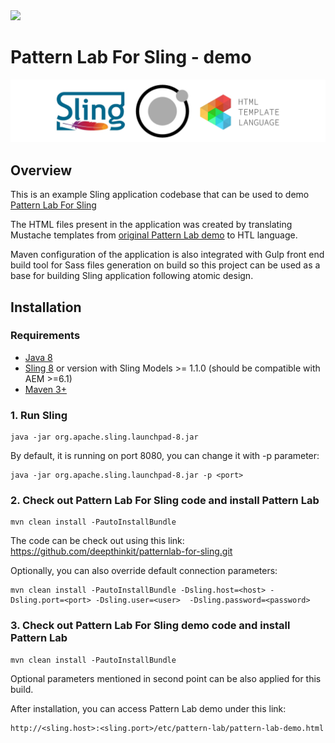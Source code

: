 <img src="https://api.travis-ci.org/deepthinkit/patternlab-for-sling-demo.svg?branch=master" />

# Pattern Lab For Sling - demo

![Pattern Lab For Sling](https://raw.githubusercontent.com/deepthinkit/patternlab-for-sling/master/img/pattern-lab-for-sling.jpg)

## Overview

This is an example Sling application codebase that can be used to demo [Pattern Lab For Sling](https://github.com/deepthinkit/patternlab-for-sling)


The HTML files present in the application was created by translating Mustache templates from [original Pattern Lab demo](https://github.com/pattern-lab/patternlab-php/releases) to HTL language.

Maven configuration of the application is also integrated with Gulp front end build tool for Sass files generation on build
so this project can be used as a base for building Sling application following atomic design.

## Installation

### Requirements

* [Java 8](http://www.oracle.com/technetwork/java/javase/downloads/jdk8-downloads-2133151.html)
* [Sling 8](http://sling.apache.org/downloads.cgi) or version with Sling Models >= 1.1.0 (should be compatible with AEM >=6.1)
* [Maven 3+](http://maven.apache.org/download.cgi)

### 1. Run Sling

    java -jar org.apache.sling.launchpad-8.jar

By default, it is running on port 8080, you can change it with -p parameter:

    java -jar org.apache.sling.launchpad-8.jar -p <port>

### 2. Check out Pattern Lab For Sling code and install Pattern Lab

    mvn clean install -PautoInstallBundle

The code can be check out using this link: https://github.com/deepthinkit/patternlab-for-sling.git

Optionally, you can also override default connection parameters:

    mvn clean install -PautoInstallBundle -Dsling.host=<host> -Dsling.port=<port> -Dsling.user=<user>  -Dsling.password=<password>

### 3. Check out Pattern Lab For Sling demo code and install Pattern Lab

    mvn clean install -PautoInstallBundle

Optional parameters mentioned in second point can be also applied for this build.

After installation, you can access Pattern Lab demo under this link:

    http://<sling.host>:<sling.port>/etc/pattern-lab/pattern-lab-demo.html
